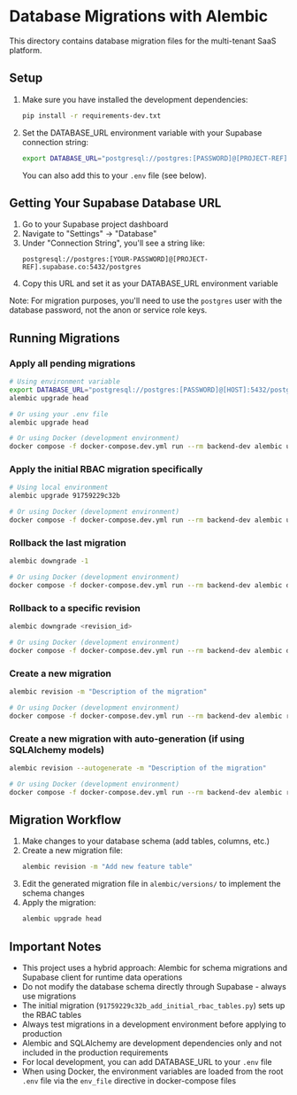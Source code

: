 # Database Migrations with Alembic

This directory contains database migration files for the multi-tenant SaaS platform.

## Setup

1. Make sure you have installed the development dependencies:
   ```bash
   pip install -r requirements-dev.txt
   ```

2. Set the DATABASE_URL environment variable with your Supabase connection string:
   ```bash
   export DATABASE_URL="postgresql://postgres:[PASSWORD]@[PROJECT-REF].supabase.co:5432/postgres"
   ```
   
   You can also add this to your `.env` file (see below).

## Getting Your Supabase Database URL

1. Go to your Supabase project dashboard
2. Navigate to "Settings" → "Database"
3. Under "Connection String", you'll see a string like:
   ```
   postgresql://postgres:[YOUR-PASSWORD]@[PROJECT-REF].supabase.co:5432/postgres
   ```
4. Copy this URL and set it as your DATABASE_URL environment variable

Note: For migration purposes, you'll need to use the `postgres` user with the database password, not the anon or service role keys.

## Running Migrations

### Apply all pending migrations
```bash
# Using environment variable
export DATABASE_URL="postgresql://postgres:[PASSWORD]@[HOST]:5432/postgres"
alembic upgrade head

# Or using your .env file
alembic upgrade head

# Or using Docker (development environment)
docker compose -f docker-compose.dev.yml run --rm backend-dev alembic upgrade head
```

### Apply the initial RBAC migration specifically
```bash
# Using local environment
alembic upgrade 91759229c32b

# Or using Docker (development environment)
docker compose -f docker-compose.dev.yml run --rm backend-dev alembic upgrade 91759229c32b
```

### Rollback the last migration
```bash
alembic downgrade -1

# Or using Docker (development environment)
docker compose -f docker-compose.dev.yml run --rm backend-dev alembic downgrade -1
```

### Rollback to a specific revision
```bash
alembic downgrade <revision_id>

# Or using Docker (development environment)
docker compose -f docker-compose.dev.yml run --rm backend-dev alembic downgrade <revision_id>
```

### Create a new migration
```bash
alembic revision -m "Description of the migration"

# Or using Docker (development environment)
docker compose -f docker-compose.dev.yml run --rm backend-dev alembic revision -m "Description of the migration"
```

### Create a new migration with auto-generation (if using SQLAlchemy models)
```bash
alembic revision --autogenerate -m "Description of the migration"

# Or using Docker (development environment)
docker compose -f docker-compose.dev.yml run --rm backend-dev alembic revision --autogenerate -m "Description of the migration"
```

## Migration Workflow

1. Make changes to your database schema (add tables, columns, etc.)
2. Create a new migration file:
   ```bash
   alembic revision -m "Add new feature table"
   ```
3. Edit the generated migration file in `alembic/versions/` to implement the schema changes
4. Apply the migration:
   ```bash
   alembic upgrade head
   ```

## Important Notes

- This project uses a hybrid approach: Alembic for schema migrations and Supabase client for runtime data operations
- Do not modify the database schema directly through Supabase - always use migrations
- The initial migration (`91759229c32b_add_initial_rbac_tables.py`) sets up the RBAC tables
- Always test migrations in a development environment before applying to production
- Alembic and SQLAlchemy are development dependencies only and not included in the production requirements
- For local development, you can add DATABASE_URL to your `.env` file
- When using Docker, the environment variables are loaded from the root `.env` file via the `env_file` directive in docker-compose files